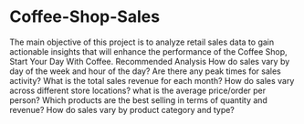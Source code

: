 # Coffee-Shop-Sales
The main objective of this project is to analyze retail sales data to gain actionable insights that will enhance the performance of the Coffee Shop, Start Your Day With Coffee.
Recommended Analysis
How do sales vary by day of the week and hour of the day?
Are there any peak times for sales activity?
What is the total sales revenue for each month?
How do sales vary across different store locations?
what is the average price/order per person?
Which products are the best selling in terms of quantity and revenue?
How do sales vary by product category and type?


